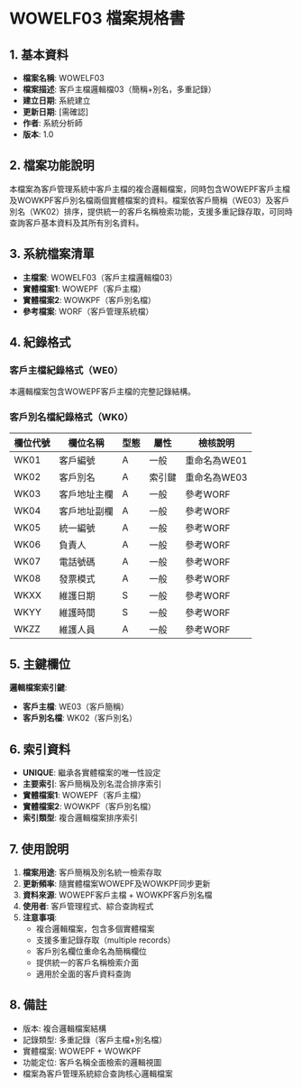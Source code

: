 # WOWELF03 檔案規格書

## 1. 基本資料
- **檔案名稱**: WOWELF03
- **檔案描述**: 客戶主檔邏輯檔03（簡稱+別名，多重記錄）
- **建立日期**: 系統建立
- **更新日期**: [需確認]
- **作者**: 系統分析師
- **版本**: 1.0

## 2. 檔案功能說明
本檔案為客戶管理系統中客戶主檔的複合邏輯檔案，同時包含WOWEPF客戶主檔及WOWKPF客戶別名檔兩個實體檔案的資料。檔案依客戶簡稱（WE03）及客戶別名（WK02）排序，提供統一的客戶名稱檢索功能，支援多重記錄存取，可同時查詢客戶基本資料及其所有別名資料。

## 3. 系統檔案清單
- **主檔案**: WOWELF03（客戶主檔邏輯檔03）
- **實體檔案1**: WOWEPF（客戶主檔）
- **實體檔案2**: WOWKPF（客戶別名檔）
- **參考檔案**: WORF（客戶管理系統檔）

## 4. 紀錄格式

### 客戶主檔紀錄格式（WE0）
本邏輯檔案包含WOWEPF客戶主檔的完整記錄結構。

### 客戶別名檔紀錄格式（WK0）
| 欄位代號 | 欄位名稱 | 型態 | 屬性 | 檢核說明 |
|----------|----------|------|------|----------|
| WK01 | 客戶編號 | A | 一般 | 重命名為WE01 |
| WK02 | 客戶別名 | A | 索引鍵 | 重命名為WE03 |
| WK03 | 客戶地址主欄 | A | 一般 | 參考WORF |
| WK04 | 客戶地址副欄 | A | 一般 | 參考WORF |
| WK05 | 統一編號 | A | 一般 | 參考WORF |
| WK06 | 負責人 | A | 一般 | 參考WORF |
| WK07 | 電話號碼 | A | 一般 | 參考WORF |
| WK08 | 發票模式 | A | 一般 | 參考WORF |
| WKXX | 維護日期 | S | 一般 | 參考WORF |
| WKYY | 維護時間 | S | 一般 | 參考WORF |
| WKZZ | 維護人員 | A | 一般 | 參考WORF |

## 5. 主鍵欄位
**邏輯檔案索引鍵**: 
- **客戶主檔**: WE03（客戶簡稱）
- **客戶別名檔**: WK02（客戶別名）

## 6. 索引資料
- **UNIQUE**: 繼承各實體檔案的唯一性設定
- **主要索引**: 客戶簡稱及別名混合排序索引
- **實體檔案1**: WOWEPF（客戶主檔）
- **實體檔案2**: WOWKPF（客戶別名檔）
- **索引類型**: 複合邏輯檔案排序索引

## 7. 使用說明
1. **檔案用途**: 客戶簡稱及別名統一檢索存取
2. **更新頻率**: 隨實體檔案WOWEPF及WOWKPF同步更新
3. **資料來源**: WOWEPF客戶主檔 + WOWKPF客戶別名檔
4. **使用者**: 客戶管理程式、綜合查詢程式
5. **注意事項**: 
   - 複合邏輯檔案，包含多個實體檔案
   - 支援多重記錄存取（multiple records）
   - 客戶別名欄位重命名為簡稱欄位
   - 提供統一的客戶名稱檢索介面
   - 適用於全面的客戶資料查詢

## 8. 備註
- 版本: 複合邏輯檔案結構
- 記錄類型: 多重記錄（客戶主檔+別名檔）
- 實體檔案: WOWEPF + WOWKPF
- 功能定位: 客戶名稱全面檢索的邏輯視圖
- 檔案為客戶管理系統綜合查詢核心邏輯檔案 